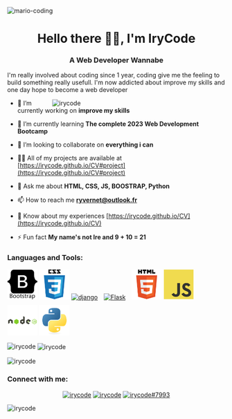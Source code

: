 ![mario-coding](https://user-images.githubusercontent.com/86270481/214122618-1bf43327-cdef-456e-81fe-fc71a9070c07.gif)
<h1 align="center">Hello there 👋🏿, I'm IryCode</h1>
<h3 align="center">A Web Developer Wannabe</h3>

<p>I'm really involved about coding since 1 year, coding give me the feeling to build something really usefull.
I'm now addicted about improve my skills and one day hope to become a web developer</p>

<p><img align="right" width=400
        src="https://www.gifcen.com/wp-content/uploads/2022/08/mario-gif-4.gif"
        alt="irycode" /></p>

- 🔭 I’m currently working on **improve my skills**

- 🌱 I’m currently learning **The complete 2023 Web Development Bootcamp**

- 👯 I’m looking to collaborate on **everything i can**

- 👨‍💻 All of my projects are available at [https://irycode.github.io/CV#project](https://irycode.github.io/CV#project)

- 💬 Ask me about **HTML, CSS, JS, BOOSTRAP, Python**

- 📫 How to reach me **ryvernet@outlook.fr**

- 📄 Know about my experiences [https://irycode.github.io/CV](https://irycode.github.io/CV)

- ⚡ Fun fact **My name's not Ire and 9 + 10 = 21**


<h3 align="left">Languages and Tools:</h3>
<p align="left"> <a href="https://getbootstrap.com" target="_blank" rel="noreferrer">
<img src="https://raw.githubusercontent.com/devicons/devicon/master/icons/bootstrap/bootstrap-plain-wordmark.svg" alt="bootstrap" width="70" height="70"/></a> <a href="https://www.w3schools.com/css/" target="_blank" rel="noreferrer"> 
<img src="https://raw.githubusercontent.com/devicons/devicon/master/icons/css3/css3-original-wordmark.svg" alt="css3" width="70" height="70"/></a> <a href="https://www.djangoproject.com/" target="_blank" rel="noreferrer"> 
<img src="https://cdn.worldvectorlogo.com/logos/django.svg" alt="django" width="70" height="70"/></a> 
 <a href="https://flask.palletsprojects.com/" target="_blank"><img style="margin: 10px" src="https://profilinator.rishav.dev/skills-assets/flask.png" alt="Flask" height="70" /></a> 
 <a href="https://www.w3.org/html/" target="_blank" rel="noreferrer"> 
<img src="https://raw.githubusercontent.com/devicons/devicon/master/icons/html5/html5-original-wordmark.svg" alt="html5" width="70" height="70"/></a> <a href="https://developer.mozilla.org/en-US/docs/Web/JavaScript" target="_blank" rel="noreferrer"> 
<img src="https://raw.githubusercontent.com/devicons/devicon/master/icons/javascript/javascript-original.svg" alt="javascript" width="70" height="70"/></a> <a href="https://nodejs.org" target="_blank" rel="noreferrer">
<img src="https://raw.githubusercontent.com/devicons/devicon/master/icons/nodejs/nodejs-original-wordmark.svg" alt="nodejs" width="70" height="70"/></a> <a href="https://www.python.org" target="_blank" rel="noreferrer"> 
<img src="https://raw.githubusercontent.com/devicons/devicon/master/icons/python/python-original.svg" alt="python" width="70" height="70"/></a> </p>

<p><img align="left" src="https://github-readme-stats.vercel.app/api/top-langs?username=irycode&show_icons=true&theme=tokyonight&locale=en&layout=compact" alt="irycode" /></p>

<p>&nbsp;<img align="center" src="https://github-readme-stats.vercel.app/api?username=irycode&show_icons=true&theme=tokyonight&locale=en" alt="irycode" /></p>

<p><img align="center" src="https://github-readme-streak-stats.herokuapp.com/?user=irycode&theme=tokyonight" alt="irycode" /></p>

<h3 align="left">Connect with me:</h3>
<p align="center">
 <a href="https://twitter.com/irycode" target="blank"><img align="center" src="https://raw.githubusercontent.com/rahuldkjain/github-profile-readme-generator/master/src/images/icons/Social/twitter.svg" alt="irycode" height="70" width="80" /></a>
<a href="https://instagram.com/irycode" target="blank"><img align="center" src="https://raw.githubusercontent.com/rahuldkjain/github-profile-readme-generator/master/src/images/icons/Social/instagram.svg" alt="irycode" height="70" width="80" /></a>
        <a href="https://discord.gg/irycode#7993" target="blank"><img align="center" src="https://raw.githubusercontent.com/rahuldkjain/github-profile-readme-generator/master/src/images/icons/Social/discord.svg" alt="irycode#7993" height="70" width="80" /></a>
</p>

<p align="left"> <img src="https://komarev.com/ghpvc/?username=irycode&label=Profile%20views&color=0e75b6&style=flat" alt="irycode" /> </p>

